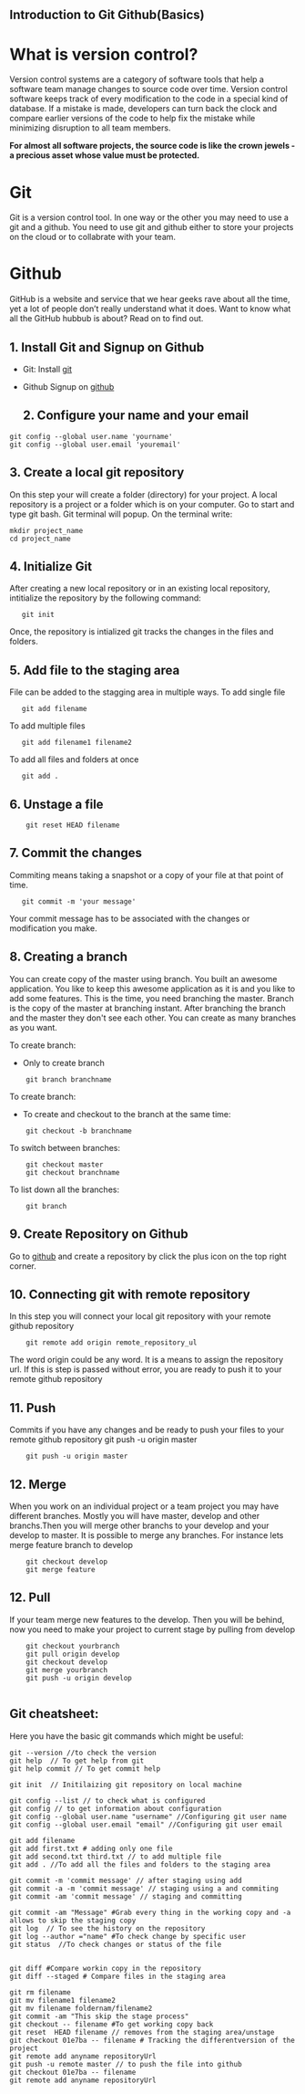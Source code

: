 ## Introduction to Git Github(Basics)

# What is version control?
Version control systems are a category of software tools that help a software team manage changes to source code over time. Version control software keeps track of every modification to the code in a special kind of database. If a mistake is made, developers can turn back the clock and compare earlier versions of the code to help fix the mistake while minimizing disruption to all team members.

**For almost all software projects, the source code is like the crown jewels - a precious asset whose value must be protected.**

# Git
Git is a version control tool. In one way or the other you may need to use a git and a github.
You need to use git and github either to store your projects on the cloud or to collabrate with your team.

# Github
GitHub is a website and service that we hear geeks rave about all the time, yet a lot of people don’t really understand what it does. Want to know what all the GitHub hubbub is about? Read on to find out.

## 1. Install Git and Signup on Github

- Git:
  Install [git](https://git-scm.com/downloads)
- Github
  Signup on [github](https://github.com/join)
  
  ## 2. Configure your name and your email

```shell
git config --global user.name 'yourname'
git config --global user.email 'youremail'
```

## 3. Create a local git repository

On this step your will create a folder (directory) for your project. A local repository is a project or a folder which is on your computer.
Go to start and type git bash. Git terminal will popup. On the terminal write:

```shell
mkdir project_name
cd project_name
```

## 4. Initialize Git

After creating a new local repository or in an existing local repository, intitialize the repository by the following command:

```shell
   git init
```

Once, the repository is intialized git tracks the changes in the files and folders.

## 5. Add file to the staging area

File can be added to the stagging area in multiple ways.
To add single file

```shell
   git add filename
```

To add multiple files

```shell
   git add filename1 filename2
```

To add all files and folders at once

```shell
   git add .
```

## 6. Unstage a file

```shell
    git reset HEAD filename
```

## 7. Commit the changes

Commiting means taking a snapshot or a copy of your file at that point of time.

```shell
   git commit -m 'your message'
```

Your commit message has to be associated with the changes or modification you make.

## 8. Creating a branch

You can create copy of the master using branch. You built an awesome application. You like to keep this awesome application as it is and you like to add some features.
This is the time, you need branching the master. Branch is the copy of the master at branching instant. After branching the branch and the master they don't see each other. You can create as many branches as you want.

To create branch:

- Only to create branch

```shell
    git branch branchname

```

To create branch:

- To create and checkout to the branch at the same time:

```shell
    git checkout -b branchname

```

To switch between branches:

```shell
    git checkout master
    git checkout branchname
```

To list down all the branches:

```shell
    git branch
```

## 9. Create Repository on Github

Go to [github](https://github.com/) and create a repository by click the plus icon on the top right corner.

## 10. Connecting git with remote repository

In this step you will connect your local git repository with your remote github repository

```shell
    git remote add origin remote_repository_ul

```

The word origin could be any word. It is a means to assign the repository url.
If this is step is passed without error, you are ready to push it to your remote github repository

## 11. Push

Commits if you have any changes and be ready to push your files to your remote github repository
git push -u origin master
```shell
    git push -u origin master

```

## 12. Merge

When you work on an individual project or a team project you may have different branches. Mostly you will have master, develop and other branchs.Then you will merge other branchs to your develop and your develop to master. It is possible to merge any branches. For instance lets merge feature branch to develop

```shell
    git checkout develop
    git merge feature

```

## 12. Pull

If your team merge new features to the develop. Then you will be behind, now you need to make your project to current stage by pulling from develop

```shell
    git checkout yourbranch
    git pull origin develop
    git checkout develop
    git merge yourbranch
    git push -u origin develop


```

## Git cheatsheet:

Here you have the basic git commands which might be useful:

```shell
git --version //to check the version
git help  // To get help from git
git help commit // To get commit help

git init  // Initilaizing git repository on local machine

git config --list // to check what is configured
git config // to get information about configuration
git config --global user.name "username" //Configuring git user name
git config --global user.email "email" //Configuring git user email

git add filename
git add first.txt # adding only one file
git add second.txt third.txt // to add multiple file
git add . //To add all the files and folders to the staging area

git commit -m 'commit message' // after staging using add
git commit -a -m 'commit message' // staging using a and commiting
git commit -am 'commit message' // staging and committing

git commit -am "Message" #Grab every thing in the working copy and -a allows to skip the staging copy
git log  // To see the history on the repository
git log --author ="name" #To check change by specific user
git status  //To check changes or status of the file


git diff #Compare workin copy in the repository
git diff --staged # Compare files in the staging area

git rm filename
git mv filename1 filename2
git mv filename foldernam/filename2
git commit -am "This skip the stage process"
git checkout -- filename #To get working copy back
git reset  HEAD filename // removes from the staging area/unstage
git checkout 01e7ba -- filename # Tracking the differentversion of the project
git remote add anyname repositoryUrl
git push -u remote master // to push the file into github
git checkout 01e7ba -- filename
git remote add anyname repositoryUrl
```
